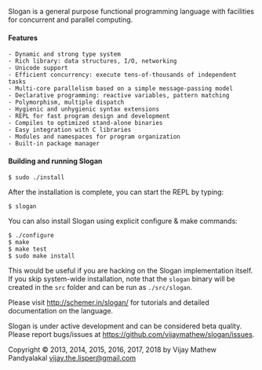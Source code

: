 Slogan is a general purpose functional programming language with facilities for concurrent and parallel computing.

#### Features

    - Dynamic and strong type system
    - Rich library: data structures, I/O, networking
    - Unicode support
    - Efficient concurrency: execute tens-of-thousands of independent tasks
    - Multi-core parallelism based on a simple message-passing model
    - Declarative programming: reactive variables, pattern matching
    - Polymorphism, multiple dispatch
    - Hygienic and unhygienic syntax extensions
    - REPL for fast program design and development
    - Compiles to optimized stand-alone binaries
    - Easy integration with C libraries
    - Modules and namespaces for program organization
    - Built-in package manager

#### Building and running Slogan

    $ sudo ./install

After the installation is complete, you can start the REPL by typing:

    $ slogan


You can also install Slogan using explicit configure & make commands:
    
    $ ./configure
    $ make
    $ make test
    $ sudo make install

This would be useful if you are hacking on the Slogan implementation itself.
If you skip system-wide installation, note that the `slogan` binary will be created
in the `src` folder and can be run as `./src/slogan`.


Please visit http://schemer.in/slogan/ for tutorials and detailed documentation on the language.

Slogan is under active development and can be considered beta quality.
Please report bugs/issues at https://github.com/vijaymathew/slogan/issues.

Copyright © 2013, 2014, 2015, 2016, 2017, 2018 by Vijay Mathew Pandyalakal <vijay.the.lisper@gmail.com>